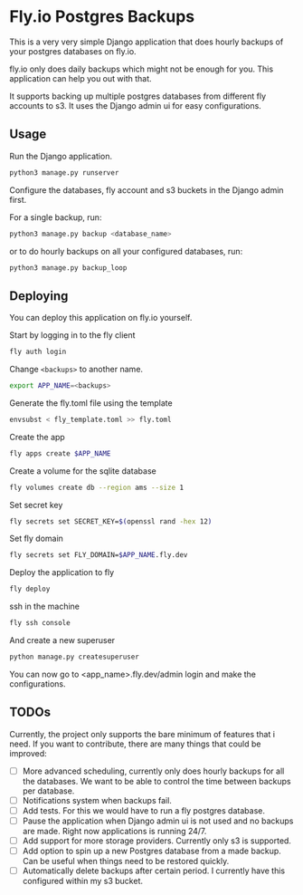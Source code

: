 # Fly.io Postgres Backups

This is a very very simple Django application that does hourly backups of your postgres databases on fly.io.

fly.io only does daily backups which might not be enough for you. This application can help you out with that.

It supports backing up multiple postgres databases from different fly accounts to s3. It uses the Django admin ui for easy configurations.

## Usage
Run the Django application.
```bash
python3 manage.py runserver
```

Configure the databases, fly account and s3 buckets in the Django admin first.

For a single backup, run:
```bash
python3 manage.py backup <database_name>
```
or to do hourly backups on all your configured databases, run:
```bash
python3 manage.py backup_loop
```

## Deploying
You can deploy this application on fly.io yourself.

Start by logging in to the fly client
```bash
fly auth login
```
Change ```<backups>``` to another name.
```bash
export APP_NAME=<backups>
``` 
Generate the fly.toml file using the template
```bash
envsubst < fly_template.toml >> fly.toml
``` 
Create the app
```bash
fly apps create $APP_NAME
```
Create a volume for the sqlite database
```bash
fly volumes create db --region ams --size 1
```
Set secret key
```bash
fly secrets set SECRET_KEY=$(openssl rand -hex 12)
```
Set fly domain
```bash
fly secrets set FLY_DOMAIN=$APP_NAME.fly.dev
```
Deploy the application to fly
```bash
fly deploy
```
ssh in the machine
```bash
fly ssh console
```
And create a new superuser
```bash
python manage.py createsuperuser
```

You can now go to <app_name>.fly.dev/admin login and make the configurations.


## TODOs
Currently, the project only supports the bare minimum of features that i need. If you want to contribute, there are many things that could be improved:

- [ ] More advanced scheduling, currently only does hourly backups for all the databases. We want to be able to control the time between backups per database.
- [ ] Notifications system when backups fail.
- [ ] Add tests. For this we would have to run a fly postgres database.
- [ ] Pause the application when Django admin ui is not used and no backups are made. Right now applications is running 24/7.
- [ ] Add support for more storage providers. Currently only s3 is supported.
- [ ] Add option to spin up a new Postgres database from a made backup. Can be useful when things need to be restored quickly.
- [ ] Automatically delete backups after certain period. I currently have this configured within my s3 bucket.